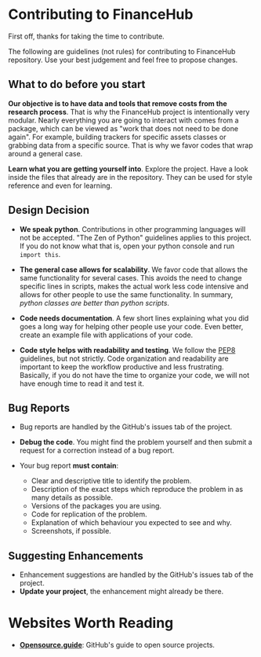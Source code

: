 # Contributing to FinanceHub
First off, thanks for taking the time to contribute.

The following are guidelines (not rules) for contributing to FinanceHub
repository. Use your best judgement and feel free to propose changes.

## What to do before you start

**Our objective is to have data and tools that remove costs from the
research process**. That is why the FinanceHub project is intentionally
very modular. Nearly everything you are going to interact with comes
from a package, which can be viewed as "work that does not need to be
done again". For example, building trackers for specific assets classes
or grabbing data from a specific source. That is why we favor codes that
wrap around a general case.

**Learn what you are getting yourself into**. Explore the project.
Have a look inside the files that already are in the repository. They
can be used for style reference and even for learning.


## Design Decision

* **We speak python**. Contributions in other programming languages will
not be accepted. "The Zen of Python" guidelines applies to this project.
If you do not know what that is, open your python console and run
`import this`.

* **The general case allows for scalability**. We favor code that allows
the same functionality for several cases. This avoids the need to
change specific lines in scripts, makes the actual work less code
intensive and allows for other people to use the same functionality. In
summary, *python classes are better than python scripts*.

* **Code needs documentation**. A few short lines explaining what you
did goes a long way for helping other people use your code. Even better,
create an example file with applications of your code.

* **Code style helps with readability and testing**. We follow the
[PEP8](https://www.python.org/dev/peps/pep-0008/) guidelines, but not
strictly. Code organization and readability are important to keep the
workflow productive and less frustrating. Basically, if you do not have
the time to organize your code, we will not have enough time to read it
and test it.

## Bug Reports

* Bug reports are handled by the GitHub's issues tab of the project.
* **Debug the code**. You might find the problem yourself and then
submit a request for a correction instead of a bug report.

* Your bug report **must contain**:
    * Clear and descriptive title to identify the problem.
    * Description of the exact steps which reproduce the problem in as many details as possible.
    * Versions of the packages you are using.
    * Code for replication of the problem.
    * Explanation of which behaviour you expected to see and why.
    * Screenshots, if possible.

## Suggesting Enhancements

* Enhancement suggestions are handled by the GitHub's issues tab of the project.
* **Update your project**, the enhancement might already be there.

# Websites Worth Reading
 * **[Opensource.guide](https://opensource.guide/)**: GitHub's guide to open
 source projects.
